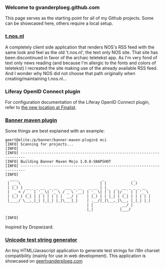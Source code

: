 ### Welcome to gvanderploeg.github.com
This page serves as the starting point for all of my Github projects. Some can be showcased here, others require a local setup.

### [t.nos.nl](//gvanderploeg.github.io/t.nos.nl/)

A completely client side application that renders NOS's RSS feed with the same look and feel as the old 't.nos.nl', the text only NOS site. That site has been discontinued in favor of the archaic teletekst app.
As I'm very fond of text only news reading (and because I'm allergic to the fonts and colors of teletekst) I recreated the site making use of the already available RSS feed.
And I wonder why NOS did not choose that path originally when creating/maintaining t.nos.nl...

### Liferay OpenID Connect plugin

For configuration documentation of the Liferay OpenID Connect plugin, refer to [the new location at Finalist](https://github.com/finalist/liferay-oidc-plugin).

### [Banner maven plugin](http://github.com/gvanderploeg/banner-maven-plugin)
Some things are best explained with an example:
````
geert@elite:/p/banner/banner-maven-plugin$ mci
[INFO] Scanning for projects...
[INFO]                                                                         
[INFO] ------------------------------------------------------------------------
[INFO] Building Banner Maven Mojo 1.0.0-SNAPSHOT
[INFO] ------------------------------------------------------------------------
[INFO] 
  ____                                      _             _
 |  _ \                                    | |           (_)
 | |_) | __ _ _ __  _ __   ___ _ __   _ __ | |_   _  __ _ _ _ __
 |  _ < / _` | '_ \| '_ \ / _ \ '__| | '_ \| | | | |/ _` | | '_ \
 | |_) | (_| | | | | | | |  __/ |    | |_) | | |_| | (_| | | | | |
 |____/ \__,_|_| |_|_| |_|\___|_|    | .__/|_|\__,_|\__, |_|_| |_|
                                     | |             __/ |
                                     |_|            |___/

[INFO]
````
Inspired by Dropwizard.

### [Unicode test string generator](http://github.com/gvanderploeg/unicode-gen)
An tiny HTML/Javascript application to generate test strings for i18n charset compatibility (mainly for use in web development).
This application is showcased on [geertvanderploeg.com](http://www.geertvanderploeg.com/unicode-gen/)

